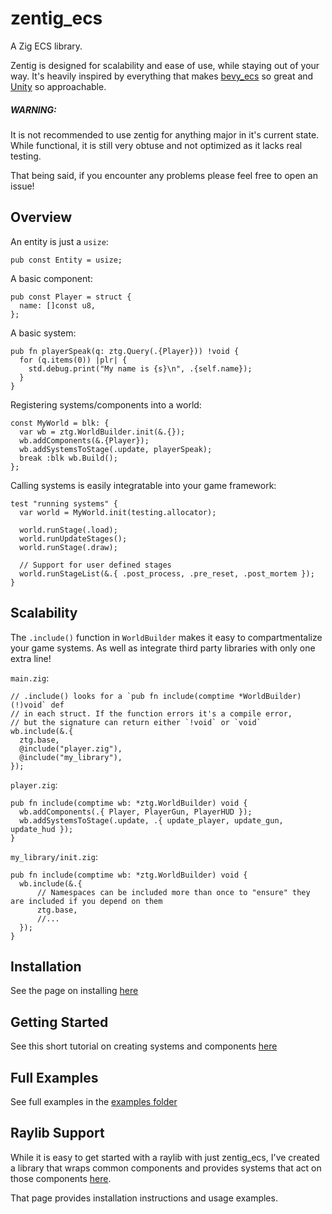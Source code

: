 # zentig_ecs
A Zig ECS library. 

Zentig is designed for scalability and ease of use, while staying out of your way.
It's heavily inspired by everything that makes [bevy_ecs](https://github.com/bevyengine/bevy)
so great and [Unity](https://unity.com/) so approachable.

##### WARNING:
It is not recommended to use zentig for anything major in it's current state.
While functional, it is still very obtuse and not optimized as it lacks real testing.

That being said, if you encounter any problems please feel free to open an issue!

## Overview
An entity is just a `usize`:
```zig
pub const Entity = usize;
```

A basic component:
```zig
pub const Player = struct {
  name: []const u8,
};
```

A basic system:
```zig
pub fn playerSpeak(q: ztg.Query(.{Player})) !void {
  for (q.items(0)) |plr| {
    std.debug.print("My name is {s}\n", .{self.name});
  }
}
```

Registering systems/components into a world:
```zig
const MyWorld = blk: {
  var wb = ztg.WorldBuilder.init(&.{});
  wb.addComponents(&.{Player});
  wb.addSystemsToStage(.update, playerSpeak);
  break :blk wb.Build();
};
```

Calling systems is easily integratable into your game framework:
```zig
test "running systems" {
  var world = MyWorld.init(testing.allocator);

  world.runStage(.load);
  world.runUpdateStages();
  world.runStage(.draw);
  
  // Support for user defined stages
  world.runStageList(&.{ .post_process, .pre_reset, .post_mortem });
}
```

## Scalability
The `.include()` function in `WorldBuilder` makes it easy to compartmentalize your game systems.
As well as integrate third party libraries with only one extra line!

`main.zig`:
```zig
// .include() looks for a `pub fn include(comptime *WorldBuilder) (!)void` def 
// in each struct. If the function errors it's a compile error,
// but the signature can return either `!void` or `void`
wb.include(&.{
  ztg.base,
  @include("player.zig"),
  @include("my_library"),
});
```

`player.zig`:
```zig
pub fn include(comptime wb: *ztg.WorldBuilder) void {
  wb.addComponents(.{ Player, PlayerGun, PlayerHUD });
  wb.addSystemsToStage(.update, .{ update_player, update_gun, update_hud });
}
```

`my_library/init.zig`:
```zig
pub fn include(comptime wb: *ztg.WorldBuilder) void {
  wb.include(&.{
      // Namespaces can be included more than once to "ensure" they are included if you depend on them
      ztg.base, 
      //...
  });
}
```

## Installation
See the page on installing [here](https://github.com/freakmangd/zentig_ecs/tree/main/docs/installation.md)

## Getting Started
See this short tutorial on creating systems and components [here](https://github.com/freakmangd/zentig_ecs/tree/main/docs/hello_world.md)

## Full Examples
See full examples in the [examples folder](https://github.com/freakmangd/zentig_ecs/tree/main/examples)

## Raylib Support
While it is easy to get started with a raylib with just zentig_ecs, I've created a library that
wraps common components and provides systems that act on those components [here](https://github.com/freakmangd/zentig_raylib).

That page provides installation instructions and usage examples.
